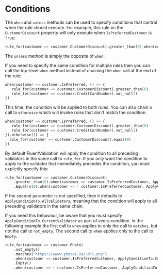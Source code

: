 # Conditions

The `when` and `unless` methods can be used to specify conditions that control when the rule should execute. For example, this rule on the `CustomerDiscount` property will only execute when `IsPreferredCustomer` is `True`:

```python
rule_for(customer => customer.CustomerDiscount).greater_than(0).when(customer => customer.IsPreferredCustomer)
```

The `unless` method is simply the opposite of `when`.

If you need to specify the same condition for multiple rules then you can call the top-level `when` method instead of chaining the `when` call at the end of the rule:

```python
when(customer => customer.IsPreferred, () => {
   rule_for(customer => customer.CustomerDiscount).greater_than(0)
   rule_for(customer => customer.CreditCardNumber).not_null()
})
```

This time, the condition will be applied to both rules. You can also chain a call to `otherwise` which will invoke rules that don't match the condition:

```python
when(customer => customer.IsPreferred, () => {
   rule_for(customer => customer.CustomerDiscount).greater_than(0)
   rule_for(customer => customer.CreditCardNumber).not_null()
}).otherwise(() => {
  rule_for(customer => customer.CustomerDiscount).equal(0)
})
```

By default FluentValidation will apply the condition to all preceding validators in the same call to `rule_for`. If you only want the condition to apply to the validator that immediately precedes the condition, you must explicitly specify this:

```python
rule_for(customer => customer.CustomerDiscount)
    .greater_than(0).when(customer => customer.IsPreferredCustomer, ApplyConditionTo.CurrentValidator)
    .EqualTo(0).when(customer => ! customer.IsPreferredCustomer, ApplyConditionTo.CurrentValidator)
```

If the second parameter is not specified, then it defaults to `ApplyConditionTo.AllValidators`, meaning that the condition will apply to all preceding validators in the same chain.

If you need this behaviour, be aware that you must specify `ApplyConditionTo.CurrentValidator` as part of *every* condition. In the following example the first call to `when` applies to only the call to `matches`, but not the call to `not_empty`. The second call to `when` applies only to the call to `Empty`.

```python
rule_for(customer => customer.Photo)
    .not_empty()
    .matches("https://wwww.photos.io/\d+\.png")
    .when(customer => customer.IsPreferredCustomer, ApplyConditionTo.CurrentValidator)
    .Empty()
    .when(customer => ! customer.IsPreferredCustomer, ApplyConditionTo.CurrentValidator)
```